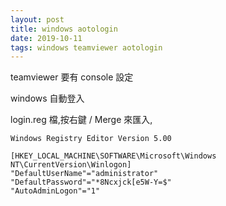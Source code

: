 ```yaml
---
layout: post
title: windows aotologin
date: 2019-10-11
tags: windows teamviewer aotologin
---
```

teamviewer 要有 console 設定

windows 自動登入 

login.reg 檔,按右鍵 / Merge 來匯入,

```
Windows Registry Editor Version 5.00
 
[HKEY_LOCAL_MACHINE\SOFTWARE\Microsoft\Windows NT\CurrentVersion\Winlogon]
"DefaultUserName"="administrator"
"DefaultPassword"="*8Ncxjck[e5W-Y=$"
"AutoAdminLogon"="1"
```
